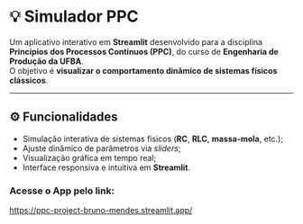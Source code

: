 # 💡 Simulador PPC

Um aplicativo interativo em **Streamlit** desenvolvido para a disciplina **Princípios dos Processos Contínuos (PPC)**, do curso de **Engenharia de Produção da UFBA**.  
O objetivo é **visualizar o comportamento dinâmico de sistemas físicos clássicos**.

---

## ⚙️ Funcionalidades

- Simulação interativa de sistemas físicos (**RC**, **RLC**, **massa-mola**, etc.);
- Ajuste dinâmico de parâmetros via *sliders*;
- Visualização gráfica em tempo real;
- Interface responsiva e intuitiva em **Streamlit**.

### Acesse o App pelo link:
https://ppc-project-bruno-mendes.streamlit.app/